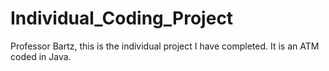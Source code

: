 # Individual_Coding_Project
Professor Bartz, this is the individual project I have completed. It is an ATM coded in Java.
